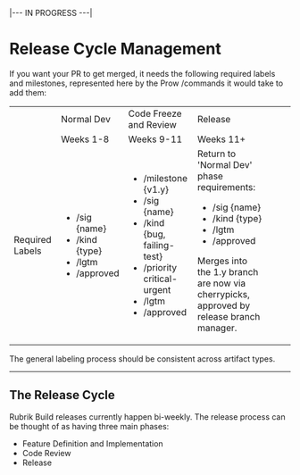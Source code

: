 |---
IN PROGRESS
---|

# Release Cycle Management

If you want your PR to get merged, it needs the following required labels and milestones, represented here by the Prow /commands it would take to add them:
<table>
<tr>
<td></td>
<td>Normal Dev</td>
<td>Code Freeze and Review</td>
<td>Release</td>
</tr>
<tr>
<td></td>
<td>Weeks 1-8</td>
<td>Weeks 9-11</td>
<td>Weeks 11+</td>
</tr>
<tr>
<td>Required Labels</td>
<td>
<ul>
<!--Weeks 1-8-->
<li>/sig {name}</li>
<li>/kind {type}</li>
<li>/lgtm</li>
<li>/approved</li>
</ul>
</td>
<td>
<ul>
<!--Weeks 9-11-->
<li>/milestone {v1.y}</li>
<li>/sig {name}</li>
<li>/kind {bug, failing-test}</li>
<li>/priority critical-urgent</li>
<li>/lgtm</li>
<li>/approved</li>
</ul>
</td>
<td>
<!--Weeks 11+-->
Return to 'Normal Dev' phase requirements:
<ul>
<li>/sig {name}</li>
<li>/kind {type}</li>
<li>/lgtm</li>
<li>/approved</li>
</ul>

Merges into the 1.y branch are now via cherrypicks, approved by release branch manager.
</td>
<td>
<ul>
</td>
</tr>
</table>

The general labeling process should be consistent across artifact types.

---

## The Release Cycle

Rubrik Build releases currently happen bi-weekly.  The release process can be thought of as having three main phases:

* Feature Definition and Implementation
* Code Review
* Release 

